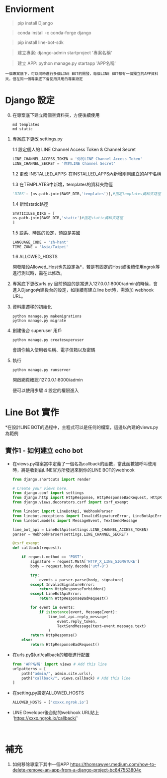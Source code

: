 # Enviorment

> pip install Django

> conda install -c conda-forge django

> pip install line-bot-sdk

> 建立專案: django-admin startproject '專案名稱'

> 建立 APP: python manage.py startapp 'APP名稱'

`一個專案底下，可以同時進行多個LINE BOT的開發，每個LINE BOT都有一個獨立的APP資料夾，但在同一個專案底下會使用共用的專案設定`

# Django 設定
0. 在專案底下建立兩個空資料夾，方便後續使用
    ```shell
    md templates
    md static
    ```

1. 專案底下更改 settings.py

    1.1 設定個人的 LINE Channel Access Token & Channel Secret
    ```python
    LINE_CHANNEL_ACCESS_TOKEN = '你的LINE Channel Access Token'
    LINE_CHANNEL_SECRET = '你的LINE Channel Secret'
    ```

    1.2 更改 INSTALLED_APPS: 在INSTALLED_APPS內新增剛剛建立的APP名稱

    1.3 在TEMPLATES中新增，templates的資料夾路徑
    ```python
    'DIRS': [os.path.join(BASE_DIR,'templates')],#指定templates資料夾路徑
    ```

    1.4 新增static路徑
    ```python
    STATICILES_DIRS = [
    os.path.join(BASE_DIR,'static')#指定static資料夾路徑
    ]
    ```

    1.5 語系、時區的設定，預設是美國
    ```python
    LANGUAGE_CODE = 'zh-hant'
    TIME_ZONE = 'Asia/Taipei'
    ```

    1.6 ALLOWED_HOSTS

    開發階段Allowed_Host也先設定為*，若是有固定的Host或後續使用ngrok等進行測試時，需在此修改。

2. 專案底下更改urls.py
    目前預設的是當進入127.0.0.1:8000/admin的時候，會進入Django內建後台的設定，如後續有建立line bot時，需添加 webhook URL。

3. 資料庫遷移的初始化
    ```shell
    python manage.py makemigrations
    python manage.py migrate
    ```

4. 創建後台 superuser 用戶
    ```shell
    python manage.py createsuperuser
    ```
    會請你輸入使用者名稱、電子信箱以及密碼

5. 執行
    ```shell
    python manage.py runserver
    ```
    開啟網頁確認:127.0.0.1:8000/admin

    便可以使用步驟 4 設定的權限進入

# Line Bot 實作

*在設計LINE BOT的過程中，主程式可以是任何的檔案，這邊以內建的views.py為範例

## 實作1 - 如何建立 echo bot

- 在views.py檔案當中定義了一個名為callback的函數，當此函數被呼叫使用時，將是收到由LINE官方所發過來到你的LINE BOT的webhook
    ```python
    from django.shortcuts import render

    # Create your views here.
    from django.conf import settings
    from django.http import HttpResponse, HttpResponseBadRequest, HttpResponseForbidden
    from django.views.decorators.csrf import csrf_exempt

    from linebot import LineBotApi, WebhookParser
    from linebot.exceptions import InvalidSignatureError, LineBotApiError
    from linebot.models import MessageEvent, TextSendMessage

    line_bot_api = LineBotApi(settings.LINE_CHANNEL_ACCESS_TOKEN)
    parser = WebhookParser(settings.LINE_CHANNEL_SECRET)

    @csrf_exempt
    def callback(request):
    
        if request.method == 'POST':
            signature = request.META['HTTP_X_LINE_SIGNATURE']
            body = request.body.decode('utf-8')
    
            try:
                events = parser.parse(body, signature)
            except InvalidSignatureError:
                return HttpResponseForbidden()
            except LineBotApiError:
                return HttpResponseBadRequest()
    
            for event in events:
                if isinstance(event, MessageEvent):
                    line_bot_api.reply_message(
                        event.reply_token,
                        TextSendMessage(text=event.message.text)
                    )
            return HttpResponse()
        else:
            return HttpResponseBadRequest()
    ```
- 在urls.py對url/callback的觸發進行配置
    ```python
    from 'APP名稱' import views # Add this line
    urlpatterns = [
        path("admin/", admin.site.urls),
        path("callback/", views.callback) # Add this line
    ]
    ```
- 在setting.py設定ALLOWED_HOSTS
    ```python
    ALLOWED_HOSTS = ['xxxxx.ngrok.io']
    ```

- LINE Developer後台貼的webhook URL貼上
    'https://xxxx.ngrok.io/callback/'

<br>

# 補充

1. 如何移除專案下其中一個APP
https://thomsawyer.medium.com/how-to-delete-remove-an-app-from-a-django-project-bc847553804c